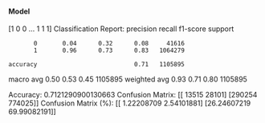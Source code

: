 #### Model
[1 0 0 ... 1 1 1]
Classification Report:
              precision    recall  f1-score   support

           0       0.04      0.32      0.08     41616
           1       0.96      0.73      0.83   1064279

    accuracy                           0.71   1105895
   macro avg       0.50      0.53      0.45   1105895
weighted avg       0.93      0.71      0.80   1105895

Accuracy: 0.7121290900130663
Confusion Matrix:
[[ 13515  28101]
 [290254 774025]]
Confusion Matrix (%):
[[ 1.22208709  2.54101881]
 [26.24607219 69.99082191]]
